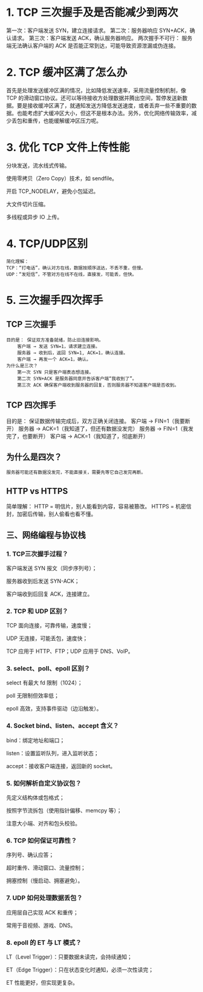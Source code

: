 
# 1. TCP 三次握手及是否能减少到两次
第一次：客户端发送 SYN，建立连接请求。
第二次：服务器响应 SYN+ACK，确认请求。
第三次：客户端发送 ACK，确认服务器响应。
两次握手不可行：
服务端无法确认客户端的 ACK 是否能正常到达，可能导致资源泄漏或伪连接。

# 2. TCP 缓冲区满了怎么办
首先是处理发送缓冲区满的情况，比如降低发送速率，采用流量控制机制，像 TCP 的滑动窗口协议。还可以等待接收方处理数据并腾出空间，暂停发送新数据。要是接收缓冲区满了，就通知发送方降低发送速度，或者丢弃一些不重要的数据。也能考虑扩大缓冲区大小，但这不是根本办法。另外，优化网络传输效率，减少丢包和重传，也能缓解缓冲区压力呢。

# 3. 优化 TCP 文件上传性能
分块发送，流水线式传输。

使用零拷贝（Zero Copy）技术，如 sendfile。

开启 TCP_NODELAY，避免小包延迟。

大文件切片压缩。

多线程或异步 IO 上传。


# 4. TCP/UDP区别
    简化理解：
    TCP：“打电话”，确认对方在线，数据按顺序送达，不丢不重，但慢。
    UDP：“发短信”，不管对方在线不在线，直接发，可能丢，但快。

# 5. 三次握手四次挥手
## TCP 三次握手
    目的是： 保证双方准备就绪，防止旧连接影响。
        客户端 → 发送 SYN=1，请求建立连接。
        服务器 → 收到后，返回 SYN=1, ACK=1，确认连接。
        客户端 → 再发一个 ACK=1，确认。
    为什么是三次？
        第一次 SYN 只是客户端表态想连接。
        第二次 SYN+ACK 是服务器同意并告诉客户端“我收到了”。
        第三次 ACK 确保客户端收到服务器的回复，否则服务器不知道客户端是否收到。
## TCP 四次挥手
目的是： 保证数据传输完成后，双方正确关闭连接。
    客户端 → FIN=1（我要断开）
    服务器 → ACK=1（我知道了，但还有数据没发完）
    服务器 → FIN=1（我发完了，也要断开）
    客户端 → ACK=1（我知道了，彻底断开）

## 为什么是四次？
    服务器可能还有数据没发完，不能直接关，需要先等它自己发完再断。

## HTTP vs HTTPS
简单理解：
    HTTP = 明信片，别人能看到内容，容易被篡改。
    HTTPS = 机密信封，加密后传输，别人偷看也看不懂。

## 三、网络编程与协议栈

### 1. TCP三次握手过程？

客户端发送 SYN 报文（同步序列号）；

服务器收到后发送 SYN-ACK；

客户端收到后回复 ACK，连接建立。

### 2. TCP 和 UDP 区别？

TCP 面向连接，可靠传输，速度慢；

UDP 无连接，可能丢包，速度快；

TCP 应用于 HTTP、FTP；UDP 应用于 DNS、VoIP。

### 3. select、poll、epoll 区别？

select 有最大 fd 限制（1024）；

poll 无限制但效率低；

epoll 高效，支持事件驱动（边沿触发）。

### 4. Socket bind、listen、accept 含义？

bind：绑定地址和端口；

listen：设置监听队列，进入监听状态；

accept：接收客户端连接，返回新的 socket。

### 5. 如何解析自定义协议包？

先定义结构体或包格式；

按照字节流拆包（使用指针偏移、memcpy 等）；

注意大小端、对齐和包头校验。

### 6. TCP 如何保证可靠性？

序列号、确认应答；

超时重传、滑动窗口、流量控制；

拥塞控制（慢启动、拥塞避免）。

### 7. UDP 如何处理数据丢包？

应用层自己实现 ACK 和重传；

常用于音视频、游戏、DNS。

### 8. epoll 的 ET 与 LT 模式？

LT（Level Trigger）：只要数据未读完，会持续通知；

ET（Edge Trigger）：只在状态变化时通知，必须一次性读完；

ET 性能更好，但实现更复杂。